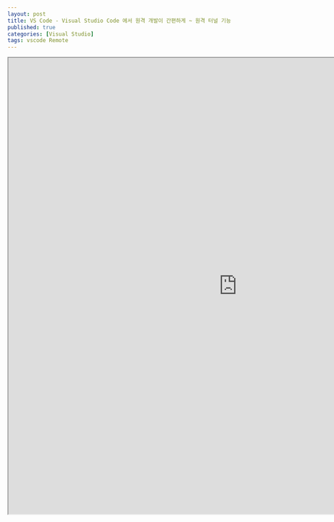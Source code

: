 ```yaml
---
layout: post
title: VS Code - Visual Studio Code 에서 원격 개발이 간편하게 ~ 원격 터널 기능 제공 개시
published: true
categories: [Visual Studio]
tags: vscode Remote
---
```

<iframe width="1024" height="1024" src="https://docs.google.com/document/d/e/2PACX-1vQ_Hbm5aQboR7Fxqolp5R4oKHfhcnUYf-J6doq9h02wex_2MTZAzjpgU4r5myoHOHD4Lft3IK2zejuX/pub?embedded=true"></iframe>  
  

